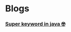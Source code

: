 # Blogs


### [Super keyword in java :nerd_face:](https://medium.com/@durgaprasad.mamidi1608/super-keyword-in-java-under-4-min-b0083f4ac20e)
